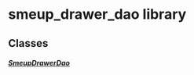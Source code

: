 


# smeup_drawer_dao library











## Classes

##### [SmeupDrawerDao](../smeup_daos_smeup_drawer_dao/SmeupDrawerDao-class.md)



 















